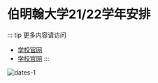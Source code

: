 # 伯明翰大学21/22学年安排

::: tip
更多内容请访问

* [学校官网](https://www.birmingham.ac.uk/undergraduate/courses/termdates.aspx)
* [学校官网](https://intranet.birmingham.ac.uk/as/registry/timetabling/infott.aspx)
:::

![dates-1](https://cdn.iuob.uk/help/details/enrolled/dates/dates-1.JPG)